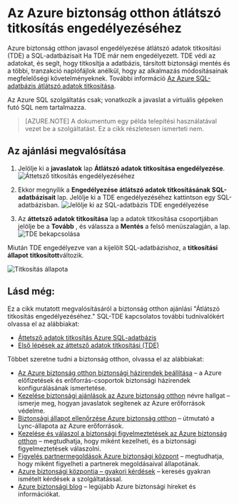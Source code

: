 <properties
   pageTitle="Az Azure biztonság otthon átlátszó titkosítás engedélyezéséhez |} Microsoft Azure"
   description="A dokumentum bemutatja, hogyan az Azure biztonság otthon ajánlást **Átlátszó adatok titkosítása engedélyezése**végrehajtásához."
   services="security-center"
   documentationCenter="na"
   authors="TerryLanfear"
   manager="MBaldwin"
   editor=""/>

<tags
   ms.service="security-center"
   ms.devlang="na"
   ms.topic="article"
   ms.tgt_pltfrm="na"
   ms.workload="na"
   ms.date="07/29/2016"
   ms.author="terrylan"/>

# <a name="enable-transparent-data-encryption-in-azure-security-center"></a>Az Azure biztonság otthon átlátszó titkosítás engedélyezéséhez

Azure biztonság otthon javasol engedélyezése átlátszó adatok titkosítási (TDE) a SQL-adatbázisait Ha TDE már nem engedélyezett. TDE védi az adatokat, és segít, hogy titkosítja a adatbázis, társított biztonsági mentés és a többi, tranzakció naplófájlok anélkül, hogy az alkalmazás módosításainak megfelelőségi követelményeknek. További információ [Az Azure SQL-adatbázis átlátszó adatok titkosítása](https://msdn.microsoft.com/library/dn948096).

Az Azure SQL szolgáltatás csak; vonatkozik a javaslat a virtuális gépeken futó SQL nem tartalmazza.

> [AZURE.NOTE] A dokumentum egy példa telepítési használatával vezet be a szolgáltatást.  Ez a cikk részletesen ismerteti nem.

## <a name="implement-the-recommendation"></a>Az ajánlási megvalósítása

1. Jelölje ki a **javaslatok** lap **Átlátszó adatok titkosítása engedélyezése**.
![Áttetsző titkosítás engedélyezéséhez][1]

2. Ekkor megnyílik a **Engedélyezése átlátszó adatok titkosításának SQL-adatbázisait** lap. Jelölje ki a TDE engedélyezéséhez kattintson egy SQL-adatbázisban.
![Jelölje ki az SQL-adatbázis TDE engedélyezése][2]
3. Az **áttetsző adatok titkosítása** lap a adatok titkosítása csoportjában jelölje be a **Tovább** , és válassza a **Mentés** a felső menüszalagján, a lap.
![TDE bekapcsolása][3]

  Miután TDE engedélyezve van a kijelölt SQL-adatbázishoz, a **titkosítási állapot** **titkosított**változik.    

  ![Titkosítás állapota][4]

## <a name="see-also"></a>Lásd még:

Ez a cikk mutatott megvalósításáról a biztonság otthon ajánlási "Átlátszó titkosítás engedélyezéséhez." SQL-TDE kapcsolatos további tudnivalókért olvassa el az alábbiakat:

- [Áttetsző adatok titkosítás Azure SQL-adatbázis](https://msdn.microsoft.com/library/dn948096)
- [Első lépések az áttetsző adatok titkosítási (TDE)](../sql-data-warehouse/sql-data-warehouse-encryption-tde.md)

Többet szeretne tudni a biztonság otthon, olvassa el az alábbiakat:

- [Az Azure biztonság otthon biztonsági házirendek beállítása](security-center-policies.md) – a Azure előfizetések és erőforrás-csoportok biztonsági házirendek konfigurálásának ismertetése.
- [Kezelése biztonsági ajánlások az Azure biztonság otthon](security-center-recommendations.md) névre hallgat – ismerje meg, hogyan javaslatok segítenek az Azure erőforrások védelme.
- [Biztonsági állapot ellenőrzése Azure biztonság otthon](security-center-monitoring.md) – útmutató a Lync-állapota az Azure erőforrások.
- [Kezelése és válaszol a biztonsági figyelmeztetések az Azure biztonság otthon](security-center-managing-and-responding-alerts.md) – megtudhatja, hogy miként kezelheti, és a biztonsági figyelmeztetések válaszolni.
- [Figyelés partnermegoldások Azure biztonsági központ](security-center-partner-solutions.md) – megtudhatja, hogy miként figyelheti a partnerek megoldásaival állapotának.
- [Azure biztonsági központja – gyakori kérdések](security-center-faq.md) – keresés gyakran ismételt kérdések a szolgáltatással.
- [Azure biztonsági blog](http://blogs.msdn.com/b/azuresecurity/) – legújabb Azure biztonsági híreket és információkat.

<!--Image references-->
[1]: ./media/security-center-enable-tde-on-sql-databases/enable-tde.png
[2]:./media/security-center-enable-tde-on-sql-databases/transparent-data-encryption-blade.png
[3]: ./media/security-center-enable-tde-on-sql-databases/turn-on-tde.png
[4]: ./media/security-center-enable-tde-on-sql-databases/encrypted.png
